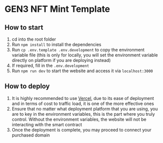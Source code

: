 # GEN3 NFT Mint Template

## How to start

1. cd into the root folder
2. Run `npm install` to install the dependencies
3. Run `cp .env.template .env.development` to copy the environment variable file (this is only for locally, you will set the environment variable directly on platform if you are deploying instead)
4. If required, fill in the `.env.development`
5. Run `npm run dev` to start the website and access it via `localhost:3000`

## How to deploy

1. It is highly recommended to use [Vercel](https://vercel.com/), due to its ease of deployment and in terms of cost to traffic load, it is one of the more effective ones
2. Ensure that no matter what deployment platform that you are using, you are to key in the environment variables, this is the part where you truly control. Without the environment variables, the website will not be interacting with the smart contract
3. Once the deployment is complete, you may proceed to connect your purchased domain
